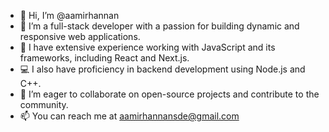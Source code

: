 - 👋 Hi, I’m @aamirhannan
- 👀 I’m a full-stack developer with a passion for building dynamic and responsive web applications.
- 🌱 I have extensive experience working with JavaScript and its frameworks, including React and Next.js.
- 💻 I also have proficiency in backend development using Node.js and C++.
- 💞️ I’m eager to collaborate on open-source projects and contribute to the community.
- 📫 You can reach me at [aamirhannansde@gmail.com](mailto:aamirhannansde@gmail.com)
